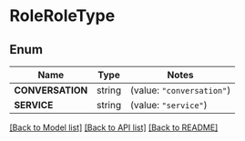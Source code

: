 # RoleRoleType

## Enum

Name | Type | Notes
------------ | ------------- | -------------
**CONVERSATION** | string | (value: `"conversation"`)
**SERVICE** | string | (value: `"service"`)


[[Back to Model list]](../README.md#documentation-for-models) [[Back to API list]](../README.md#documentation-for-api-endpoints) [[Back to README]](../README.md)


